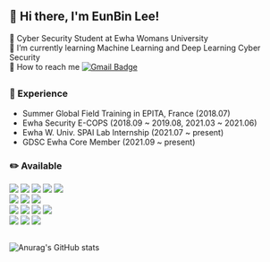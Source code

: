 ## 👋 Hi there, I'm EunBin Lee! 

🏫 Cyber Security Student at Ewha Womans University  
🌱 I’m currently learning Machine Learning and Deep Learning
Cyber Security  
📩 How to reach me [![Gmail Badge](https://img.shields.io/badge/Gmail-d14836?style=flat-square&logo=Gmail&logoColor=white&link=mailto:puella208@gmail.com)](mailto:puella208@gmail.com)

## 

### 🔭 Experience
- Summer Global Field Training in EPITA, France (2018.07)
- Ewha Security E-COPS (2018.09 ~ 2019.08, 2021.03 ~ 2021.06)
- Ewha W. Univ. SPAI Lab Internship (2021.07 ~ present)
- GDSC Ewha Core Member (2021.09 ~ present)

### ✏️ Available
<img src="https://img.shields.io/badge/Python-3776AB.svg?&style=flat-square&logo=Python&logoColor=white"/></a>
<img src="https://img.shields.io/badge/C-A8B9CC?style=flat-square&logo=C&logoColor=white"/></a>
<img src="https://img.shields.io/badge/Java-007396?style=flat-square&logo=java&logoColor=white"/></a>
<img src="https://img.shields.io/badge/Kotlin-0095D5?style=flat-square&logo=kotlin&logoColor=white"/></a>
<img src="https://img.shields.io/badge/Firebase-FFCA28?style=flat-square&logo=firebase&logoColor=white"/></a>
<br>
<img src="https://img.shields.io/badge/Pytorch-EE4C2C.svg?&style=flat-square&logo=Pytorch&logoColor=white"/></a>
<img src="https://img.shields.io/badge/Tensorflow-FF6F00.svg?&style=flat-square&logo=Tensorflow&logoColor=white"/></a>
<img src="https://img.shields.io/badge/Keras-D00000.svg?&style=flat-square&logo=Keras&logoColor=white"/></a>
<br>
<img src="https://img.shields.io/badge/Jupyter-F37626.svg?&style=flat-square&logo=Jupyter&logoColor=white"/></a>
<img src="https://img.shields.io/badge/Eclipse-2C2255?style=flat-square&logo=eclipse&logoColor=white"/></a>
<img src="https://img.shields.io/badge/AndroidStudio-3DDC84?style=flat-square&logo=androidstudio&logoColor=white"/></a>
<img src="https://img.shields.io/badge/Ubuntu-E95420?style=flat-square&logo=Ubuntu&logoColor=white"/></a>
<br>
<img src="https://img.shields.io/badge/GitHub-181717?style=flat-square&logo=github&logoColor=white"/>
<img src="https://img.shields.io/badge/Figma-F24E1E?style=flat-square&logo=figma&logoColor=white"/>
<img src="https://img.shields.io/badge/Notion-000000?style=flat-square&logo=notion&logoColor=white"/>


## 



![Anurag's GitHub stats](https://github-readme-stats.vercel.app/api?username=binable43&show_icons=true&theme=vue)


<!--
**binable43/binable43** is a ✨ _special_ ✨ repository because its `README.md` (this file) appears on your GitHub profile.

Here are some ideas to get you started:

- 🔭 I’m currently working on ...
- 🌱 I’m currently learning ...
- 👯 I’m looking to collaborate on ...
- 🤔 I’m looking for help with ...
- 💬 Ask me about ...
- 📫 How to reach me: ...
- 😄 Pronouns: ...
- ⚡ Fun fact: ...
-->
